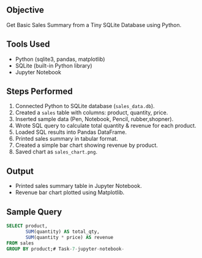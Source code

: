 
## Objective
Get Basic Sales Summary from a Tiny SQLite Database using Python.

## Tools Used
- Python (sqlite3, pandas, matplotlib)
- SQLite (built-in Python library)
- Jupyter Notebook

## Steps Performed
1. Connected Python to SQLite database (`sales_data.db`).
2. Created a `sales` table with columns: product, quantity, price.
3. Inserted sample data (Pen, Notebook, Pencil, rubber,shopner).
4. Wrote SQL query to calculate total quantity & revenue for each product.
5. Loaded SQL results into Pandas DataFrame.
6. Printed sales summary in tabular format.
7. Created a simple bar chart showing revenue by product.
8. Saved chart as `sales_chart.png`.

## Output
- Printed sales summary table in Jupyter Notebook.
- Revenue bar chart plotted using Matplotlib.

## Sample Query
```sql
SELECT product,
       SUM(quantity) AS total_qty,
       SUM(quantity * price) AS revenue
FROM sales
GROUP BY product;# Task-7-jupyter-notebook-
